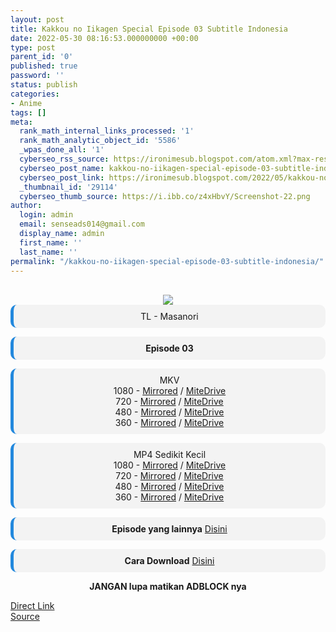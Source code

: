 ```yaml
---
layout: post
title: Kakkou no Iikagen Special Episode 03 Subtitle Indonesia
date: 2022-05-30 08:16:53.000000000 +00:00
type: post
parent_id: '0'
published: true
password: ''
status: publish
categories:
- Anime
tags: []
meta:
  rank_math_internal_links_processed: '1'
  rank_math_analytic_object_id: '5586'
  _wpas_done_all: '1'
  cyberseo_rss_source: https://ironimesub.blogspot.com/atom.xml?max-results=150
  cyberseo_post_name: kakkou-no-iikagen-special-episode-03-subtitle-indonesia
  cyberseo_post_link: https://ironimesub.blogspot.com/2022/05/kakkou-no-iikagen-episode-03-subtitle.html
  _thumbnail_id: '29114'
  cyberseo_thumb_source: https://i.ibb.co/z4xHbvY/Screenshot-22.png
author:
  login: admin
  email: senseads014@gmail.com
  display_name: admin
  first_name: ''
  last_name: ''
permalink: "/kakkou-no-iikagen-special-episode-03-subtitle-indonesia/"
---
```

<p><meta content=" TL - Masanori Episode 03 MKV 1080 - Mirrored / MiteDrive 720 - Mirrored / MiteDrive 480 - Mirrored / MiteDrive 360 - Mirr..." name="twitter:description" /></p>
<div style="text-align: center;">
<br />
<img src="{{ site.baseurl }}/assets/2022/05/Screenshot-22.png" />
<div style="-moz-border-radius: 10px; -webkit-border-radius: 10px; background-color: #f3f3f3; border-left: 5px solid #2288dd; border-radius: 10px; padding: 10px; t-align: left;">
TL - Masanori</div>
<p></p>
<div style="-moz-border-radius: 10px; -webkit-border-radius: 10px; background-color: #f3f3f3; border-left: 5px solid #2288dd; border-radius: 10px; padding: 10px; t-align: left;">
<strong>Episode 03</strong> </div>
<p></p>
<div style="-moz-border-radius: 10px; -webkit-border-radius: 10px; background-color: #f3f3f3; border-left: 5px solid #2288dd; border-radius: 10px; padding: 10px; t-align: left;">
MKV<br />
1080 - <a href="https://mir.cr/FXRCPVQM">Mirrored</a> / <a href="https://mitedrive.my.id/view/a379b">MiteDrive</a><br />
720 - <a href="https://mir.cr/0AORSVPX">Mirrored</a> / <a href="https://mitedrive.my.id/view/a9ed0">MiteDrive</a><br />
480 - <a href="https://mir.cr/1UNJBEKR">Mirrored</a> / <a href="https://mitedrive.my.id/view/0a9fc">MiteDrive</a><br />
360 - <a href="https://mir.cr/0MLYYB6Y">Mirrored</a> / <a href="https://mitedrive.my.id/view/d0ea3">MiteDrive</a>
</div>
<p></p>
<div style="-moz-border-radius: 10px; -webkit-border-radius: 10px; background-color: #f3f3f3; border-left: 5px solid #2288dd; border-radius: 10px; padding: 10px; t-align: left;">
MP4 Sedikit Kecil<br />
1080 - <a href="https://mir.cr/IGNNBXUQ">Mirrored</a> / <a href="https://mitedrive.my.id/view/7c922">MiteDrive</a><br />
720 - <a href="https://mir.cr/0I8WKLGH">Mirrored</a> / <a href="https://mitedrive.my.id/view/22c5f">MiteDrive</a><br />
480 - <a href="https://mir.cr/UE9BY7NY">Mirrored</a> / <a href="https://mitedrive.my.id/view/5c5c8">MiteDrive</a><br />
360 - <a href="https://mir.cr/1P3KWRZI">Mirrored</a> / <a href="https://mitedrive.my.id/view/1fd55">MiteDrive</a>
</div>
<p>
<div style="-moz-border-radius: 10px; -webkit-border-radius: 10px; background-color: #f3f3f3; border-left: 5px solid #2288dd; border-radius: 10px; padding: 10px; t-align: left;">
<strong>Episode yang lainnya</strong> <a href="https://ironimesub.blogspot.com/p/kakkou-no-iikagen.html">Disini</a>
</div>
<p></p>
<div style="-moz-border-radius: 10px; -webkit-border-radius: 10px; background-color: #f3f3f3; border-left: 5px solid #2288dd; border-radius: 10px; padding: 10px; t-align: left;">
<strong>Cara Download</strong> <a href="https://ironimesub.blogspot.com/2022/04/cara-mendownload-di-mirrored.html">Disini</a>
</div>
<p><strong>JANGAN lupa matikan ADBLOCK nya</strong></p>
</div>
<link rel="stylesheet" href="https://cdnjs.cloudflare.com/ajax/libs/font-awesome/4.7.0/css/font-awesome.min.css" />
<div class="divbtn"> <a href="https://handymansurrender.com/fihup8buzv?key=94550f7ce39444073321dde3b8782f97" class="btn"><i class="fa fa-download"></i> Direct Link</a> <br /><a href="https://ironimesub.blogspot.com/2022/05/kakkou-no-iikagen-episode-03-subtitle.html">Source</a> </div>
